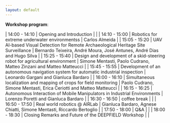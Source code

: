 ```yaml
---
layout: default
---
```


**Workshop program**:

| 14:00 - 14:10 | Opening and Introduction                                                           |                                                                         |
| 14:10 - 15:00 | Robotics for extreme underwater environmentss                                      | Carlos Almeida                                                          |
| 15:05 - 15:20 | UAV AI-based Visual Detection for Remote Archaeological Heritage Site Surveillance | Bernardo Teixeira, André Moura, José Antunes, André Dias and Hugo Silva |
| 15:25 - 15:40 | Design and development of a skid-steering robot for agricultural environment       | Simone Mentasti, Paolo Cudrano, Matteo Zinzani and Matteo Matteucci     |
| 15:45 - 15:55 | Development of an autonomous navigation system for automatic industrial inspection | Leonardo Gargani and Gianluca Bardaro                                   |
| 16:00 - 16:10 | Simultaneous localization and mapping of crops for field monitoring                | Paolo Cudrano, Simone Mentasti, Erica Ceriotti and Matteo Matteucci     |
| 16:15 - 16:25 | Autonomous Interaction of Mobile Manipulators in Industrial Environments           | Lorenzo Poretti and Gianluca Bardaro                                    |
| 16:30 - 16:50 | coffee break                                                                       |                                                                         |
| 16:50 - 17:50 | Real world robotics @ AIRLab                                                       | Gianluca Bardaro, Agnese Chiatti, Simone Mentasti, Riccardo Bertoglio   |
| 17:50 - 18:00 | Q&A                                                                                |                                                                         |
| 18:00 - 18:30 | Closing Remarks and Future of the DEEPFIELD Workshop                               |                                                                         |

